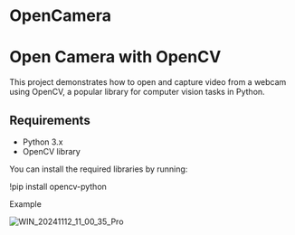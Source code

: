 # OpenCamera

# Open Camera with OpenCV

This project demonstrates how to open and capture video from a webcam using OpenCV, a popular library for computer vision tasks in Python.

## Requirements

- Python 3.x
- OpenCV library

You can install the required libraries by running:

!pip install opencv-python



Example



![WIN_20241112_11_00_35_Pro](https://github.com/user-attachments/assets/e743a6fc-8b08-4ebc-baf9-f177e6aa82e3)
